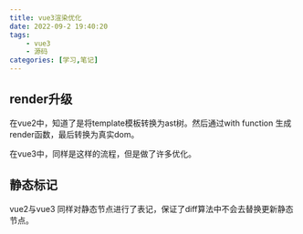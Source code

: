 ```yaml
---
title: vue3渲染优化
date: 2022-09-2 19:40:20
tags:
    - vue3
    - 源码
categories: [学习,笔记]
---
```


## render升级

在vue2中，知道了是将template模板转换为ast树。然后通过with function 生成render函数，最后转换为真实dom。
<!-- more -->
在vue3中，同样是这样的流程，但是做了许多优化。

## 静态标记

vue2与vue3 同样对静态节点进行了表记，保证了diff算法中不会去替换更新静态节点。


